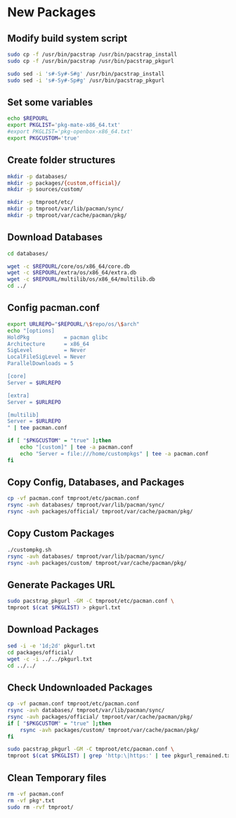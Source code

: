 # New Packages

## Modify build system script

```sh
sudo cp -f /usr/bin/pacstrap /usr/bin/pacstrap_install
sudo cp -f /usr/bin/pacstrap /usr/bin/pacstrap_pkgurl

sudo sed -i 's#-Sy#-S#g' /usr/bin/pacstrap_install
sudo sed -i 's#-Sy#-Sp#g' /usr/bin/pacstrap_pkgurl
```

## Set some variables

```sh
echo $REPOURL
export PKGLIST='pkg-mate-x86_64.txt'
#export PKGLIST='pkg-openbox-x86_64.txt'
export PKGCUSTOM='true'
```

## Create folder structures

```sh
mkdir -p databases/
mkdir -p packages/{custom,official}/
mkdir -p sources/custom/

mkdir -p tmproot/etc/
mkdir -p tmproot/var/lib/pacman/sync/
mkdir -p tmproot/var/cache/pacman/pkg/
```

## Download Databases

```sh
cd databases/

wget -c $REPOURL/core/os/x86_64/core.db
wget -c $REPOURL/extra/os/x86_64/extra.db
wget -c $REPOURL/multilib/os/x86_64/multilib.db
cd ../
```

## Config pacman.conf

```sh
export URLREPO="$REPOURL/\$repo/os/\$arch"
echo "[options]
HoldPkg           = pacman glibc
Architecture      = x86_64
SigLevel          = Never
LocalFileSigLevel = Never
ParallelDownloads = 5

[core]
Server = $URLREPO

[extra]
Server = $URLREPO

[multilib]
Server = $URLREPO
" | tee pacman.conf

if [ "$PKGCUSTOM" = "true" ];then
    echo "[custom]" | tee -a pacman.conf
    echo "Server = file:///home/custompkgs" | tee -a pacman.conf
fi
```

## Copy Config, Databases, and Packages

```sh
cp -vf pacman.conf tmproot/etc/pacman.conf
rsync -avh databases/ tmproot/var/lib/pacman/sync/
rsync -avh packages/official/ tmproot/var/cache/pacman/pkg/
```

## Copy Custom Packages

```sh
./custompkg.sh
rsync -avh databases/ tmproot/var/lib/pacman/sync/
rsync -avh packages/custom/ tmproot/var/cache/pacman/pkg/
```

## Generate Packages URL

```sh
sudo pacstrap_pkgurl -GM -C tmproot/etc/pacman.conf \
tmproot $(cat $PKGLIST) > pkgurl.txt
```

## Download Packages

```sh
sed -i -e '1d;2d' pkgurl.txt
cd packages/official/
wget -c -i ../../pkgurl.txt
cd ../../
```

## Check Undownloaded Packages

```sh
cp -vf pacman.conf tmproot/etc/pacman.conf
rsync -avh databases/ tmproot/var/lib/pacman/sync/
rsync -avh packages/official/ tmproot/var/cache/pacman/pkg/
if [ "$PKGCUSTOM" = "true" ];then
    rsync -avh packages/custom/ tmproot/var/cache/pacman/pkg/
fi

sudo pacstrap_pkgurl -GM -C tmproot/etc/pacman.conf \
tmproot $(cat $PKGLIST) | grep 'http:\|https:' | tee pkgurl_remained.txt
```

## Clean Temporary files

```sh
rm -vf pacman.conf
rm -vf pkg*.txt
sudo rm -rvf tmproot/
```
